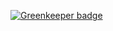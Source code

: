 

[![Greenkeeper badge](https://badges.greenkeeper.io/abdulhannanali/talkobamacli-node.svg)](https://greenkeeper.io/)